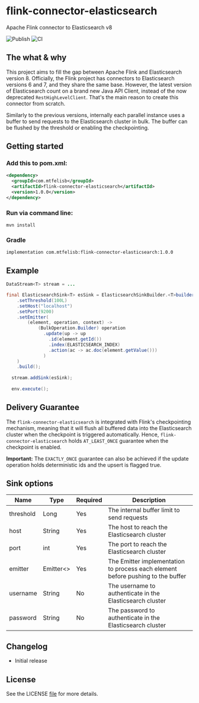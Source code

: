 # flink-connector-elasticsearch
Apache Flink connector to Elasticsearch v8

![Publish](https://github.com/mtfelisb/flink-connector-elasticsearch/workflows/Publish/badge.svg)
![CI](https://github.com/mtfelisb/flink-connector-elasticsearch/workflows/CI/badge.svg)

## The what & why
This project aims to fill the gap between Apache Flink and Elasticsearch version 8. Officially, the Flink project has connectors to Elasticsearch versions 6 and 7, and they share the same base. However, the latest version of Elasticsearch count on a brand new Java API Client, instead of the now deprecated `RestHighLevelClient`. That's the main reason to create this connector from scratch.

Similarly to the previous versions, internally each parallel instance uses a buffer to send requests to the Elasticsearch cluster in bulk. The buffer can be flushed by the threshold or enabling the checkpointing.

## Getting started

### Add this to pom.xml:

```xml
<dependency>
  <groupId>com.mtfelisb</groupId>
  <artifactId>flink-connector-elasticsearch</artifactId>
  <version>1.0.0</version>
</dependency>

```

### Run via command line:

```
mvn install
```

### Gradle
```
implementation com.mtfelisb:flink-connector-elasticsearch:1.0.0
```

## Example

```java
DataStream<T> stream = ...

final ElasticsearchSink<T> esSink = ElasticsearchSinkBuilder.<T>builder()
    .setThreshold(100L)
    .setHost("localhost")
    .setPort(9200)
    .setEmitter(
        (element, operation, context) ->
            (BulkOperation.Builder) operation
              .update(up -> up
                .id(element.getId())
                .index(ELASTICSEARCH_INDEX)
                .action(ac -> ac.doc(element.getValue()))
              )
    )
    .build();
    
  stream.addSink(esSink);
  
  env.execute();
```


## Delivery Guarantee
The `flink-connector-elasticsearch` is integrated with Flink's checkpointing mechanism, meaning that it will flush all buffered data into the Elasticsearch cluster when the checkpoint is triggered automatically. Hence, `flink-connector-elasticsearch` holds `AT_LEAST_ONCE` guarantee when the checkpoint is enabled.

**Important:** The `EXACTLY_ONCE` guarantee can also be achieved if the update operation holds deterministic ids and the upsert is flagged true.

## Sink options

| Name          | Type          | Required      | Description   |
| ------------- | ------------- | ------------- | ------------- |
| threshold     | Long          | Yes           | The internal buffer limit to send requests |
| host          | String        | Yes           | The host to reach the Elasticsearch cluster |
| port          | int           | Yes           | The port to reach the Elasticsearch cluster |
| emitter       | Emitter<>     | Yes           | The Emitter implementation to process each element before pushing to the buffer |
| username      | String        | No            | The username to authenticate in the Elasticsearch cluster |
| password      | String        | No            | The password to authenticate in the Elasticsearch cluster |

## Changelog
- Initial release

## License
See the LICENSE [file](https://github.com/mtfelisb/flink-connector-elasticsearch/blob/main/LICENSE) for more details.
